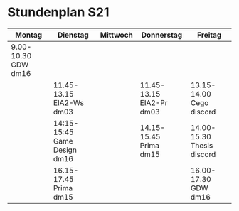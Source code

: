 # Stundenplan S21

| Montag                    | Dienstag                           | Mittwoch | Donnerstag                     | Freitag                          |
|---------------------------|------------------------------------|----------|--------------------------------|----------------------------------|
| 9.00-10.30<br>GDW<br>dm16 |                                    |          |                                |                                  |
|                           | 11.45-13.15<br>EIA2-Ws<br>dm03     |          | 11.45-13.15<br>EIA2-Pr<br>dm03 | 13.15-14.00<br>Cego<br>discord   |
|                           | 14:15-15:45<br>Game Design<br>dm16 |          | 14.15-15.45<br>Prima<br>dm15   | 14.00-15.30<br>Thesis<br>discord |
|                           | 16.15-17.45<br>Prima<br>dm15       |          |                                | 16.00-17.30<br>GDW<br>dm16       |
